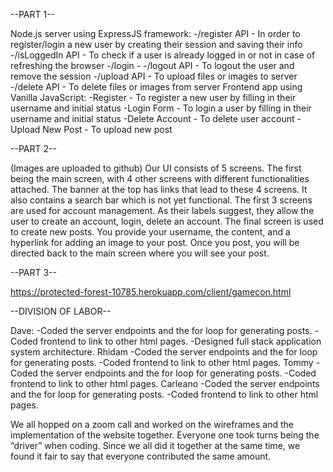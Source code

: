 --PART 1--

Node.js server using ExpressJS framework:
    -/register API - In order to register/login a new user by creating their session and saving their info
    -/isLoggedIn API - To check if a user is already logged in or not in case of refreshing the browser
    -/login - 
    -/logout API - To logout the user and remove the session
    -/upload API - To upload files or images to server
    -/delete API - To delete files or images from server
Frontend app using Vanilla JavaScript:
    -Register - To register a new user by filling in their username and initial status
    -Login Form - To login a user by filling in their username and initial status
    -Delete Account - To delete user account
    -Upload New Post - To upload new post

--PART 2--

(Images are uploaded to github)
Our UI consists of 5 screens. The first being the main screen, with 4 other screens with different functionalities attached. The banner at the top has links that lead to these 4 screens. It also contains a search bar which is not yet functional.  The first 3 screens are used for account management. As their labels suggest, they allow the user to create an account, login, delete an account. The final screen is used to create new posts. You provide your username, the content, and a hyperlink for adding an image to your post.  Once you post, you will be directed back to the main screen where you will see your post.

--PART 3--

https://protected-forest-10785.herokuapp.com/client/gamecon.html

--DIVISION OF LABOR--

Dave:
    -Coded the server endpoints and the for loop for generating posts. 
    -Coded frontend to link to other html pages.
    -Designed full stack application system architecture.
Rhidam
    -Coded the server endpoints and the for loop for generating posts. 
    -Coded frontend to link to other html pages.
Tommy
    -Coded the server endpoints and the for loop for generating posts. 
    -Coded frontend to link to other html pages.
Carleano
    -Coded the server endpoints and the for loop for generating posts. 
    -Coded frontend to link to other html pages.

We all hopped on a zoom call and worked on the wireframes and the implementation of the website together. Everyone one took turns being the “driver” when coding. Since we all did it together at the same time, we found it fair to say that everyone contributed the same amount.